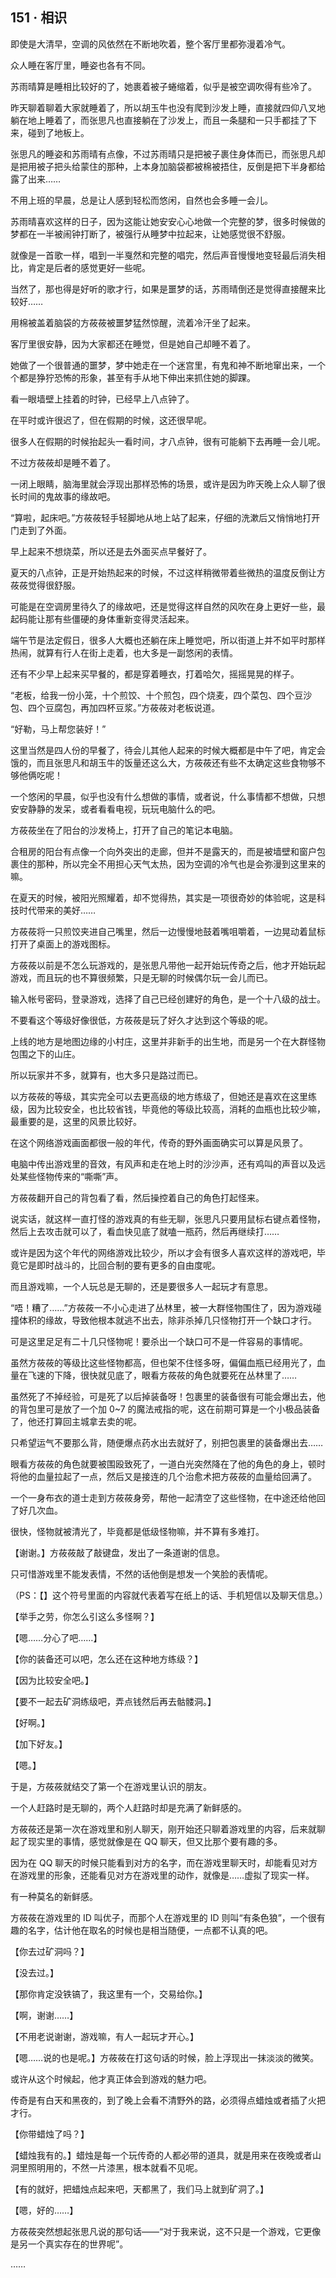 ## 151 · 相识

即使是大清早，空调的风依然在不断地吹着，整个客厅里都弥漫着冷气。

众人睡在客厅里，睡姿也各有不同。

苏雨晴算是睡相比较好的了，她裹着被子蜷缩着，似乎是被空调吹得有些冷了。

昨天聊着聊着大家就睡着了，所以胡玉牛也没有爬到沙发上睡，直接就四仰八叉地躺在地上睡着了，而张思凡也直接躺在了沙发上，而且一条腿和一只手都挂了下来，碰到了地板上。

张思凡的睡姿和苏雨晴有点像，不过苏雨晴只是把被子裹住身体而已，而张思凡却是把用被子把头给蒙住的那种，上本身加脑袋都被棉被捂住，反倒是把下半身都给露了出来……

不用上班的早晨，总是让人感到轻松而悠闲，自然也会多睡一会儿。

苏雨晴喜欢这样的日子，因为这能让她安安心心地做一个完整的梦，很多时候做的梦都在一半被闹钟打断了，被强行从睡梦中拉起来，让她感觉很不舒服。

就像是一首歌一样，唱到一半戛然和完整的唱完，然后声音慢慢地变轻最后消失相比，肯定是后者的感觉更好一些呢。

当然了，那也得是好听的歌才行，如果是噩梦的话，苏雨晴倒还是觉得直接醒来比较好……

用棉被盖着脑袋的方莜莜被噩梦猛然惊醒，流着冷汗坐了起来。

客厅里很安静，因为大家都还在睡觉，但是她自己却睡不着了。

她做了一个很普通的噩梦，梦中她走在一个迷宫里，有鬼和神不断地窜出来，一个个都是狰狞恐怖的形象，甚至有手从地下伸出来抓住她的脚踝。

看一眼墙壁上挂着的时钟，已经早上八点钟了。

在平时或许很迟了，但在假期的时候，这还很早呢。

很多人在假期的时候抬起头一看时间，才八点钟，很有可能躺下去再睡一会儿呢。

不过方莜莜却是睡不着了。

一闭上眼睛，脑海里就会浮现出那样恐怖的场景，或许是因为昨天晚上众人聊了很长时间的鬼故事的缘故吧。

“算啦，起床吧。”方莜莜轻手轻脚地从地上站了起来，仔细的洗漱后又悄悄地打开门走到了外面。

早上起来不想烧菜，所以还是去外面买点早餐好了。

夏天的八点钟，正是开始热起来的时候，不过这样稍微带着些微热的温度反倒让方莜莜觉得很舒服。

可能是在空调房里待久了的缘故吧，还是觉得这样自然的风吹在身上更好一些，最起码能让那有些僵硬的身体重新变得灵活起来。

端午节是法定假日，很多人大概也还躺在床上睡觉吧，所以街道上并不如平时那样热闹，就算有行人在街上走着，也大多是一副悠闲的表情。

还有不少早上起来买早餐的，都是穿着睡衣，打着哈欠，摇摇晃晃的样子。

“老板，给我一份小笼，十个煎饺、十个煎包，四个烧麦，四个菜包、四个豆沙包、四个豆腐包，再加四杯豆浆。”方莜莜对老板说道。

“好勒，马上帮您装好！”

这里当然是四人份的早餐了，待会儿其他人起来的时候大概都是中午了吧，肯定会饿的，而且张思凡和胡玉牛的饭量还这么大，方莜莜还有些不太确定这些食物够不够他俩吃呢！

一个悠闲的早晨，似乎也没有什么想做的事情，或者说，什么事情都不想做，只想安安静静的发呆，或者看看电视，玩玩电脑什么的吧。

方莜莜坐在了阳台的沙发椅上，打开了自己的笔记本电脑。

合租房的阳台有点像一个向外突出的走廊，但并不是露天的，而是被墙壁和窗户包裹住的那种，所以完全不用担心天气太热，因为空调的冷气也是会弥漫到这里来的嘛。

在夏天的时候，被阳光照耀着，却不觉得热，其实是一项很奇妙的体验呢，这是科技时代带来的美好……

方莜莜将一只煎饺夹进自己嘴里，然后一边慢慢地鼓着嘴咀嚼着，一边晃动着鼠标打开了桌面上的游戏图标。

方莜莜以前是不怎么玩游戏的，是张思凡带他一起开始玩传奇之后，他才开始玩起游戏，而且玩的也不算很频繁，只是无聊的时候偶尔玩一会儿而已。

输入帐号密码，登录游戏，选择了自己已经创建好的角色，是一个十八级的战士。

不要看这个等级好像很低，方莜莜是玩了好久才达到这个等级的呢。

上线的地方是地图边缘的小村庄，这里并非新手的出生地，而是另一个在大群怪物包围之下的山庄。

所以玩家并不多，就算有，也大多只是路过而已。

以方莜莜的等级，其实完全可以去更高级的地方练级了，但她还是喜欢在这里练级，因为比较安全，也比较省钱，毕竟他的等级比较高，消耗的血瓶也比较少嘛，最重要的是，这里的风景比较好。

在这个网络游戏画面都很一般的年代，传奇的野外画面确实可以算是风景了。

电脑中传出游戏里的音效，有风声和走在地上时的沙沙声，还有鸡叫的声音以及远处某些怪物传来的“嘶嘶”声。

方莜莜翻开自己的背包看了看，然后操控着自己的角色打起怪来。

说实话，就这样一直打怪的游戏真的有些无聊，张思凡只要用鼠标右键点着怪物，然后上去攻击就可以了，看血快见底了就嗑一瓶药，然后再继续打……

或许是因为这个年代的网络游戏比较少，所以才会有很多人喜欢这样的游戏吧，毕竟它是即时战斗的，比回合制的要有更多的自由度呢。

而且游戏嘛，一个人玩总是无聊的，还是要很多人一起玩才有意思。

“唔！糟了……”方莜莜一不小心走进了丛林里，被一大群怪物围住了，因为游戏碰撞体积的缘故，导致他根本就逃不出去，除非杀掉几只怪物打开一个缺口才行。

可是这里足足有二十几只怪物呢！要杀出一个缺口可不是一件容易的事情呢。

虽然方莜莜的等级比这些怪物都高，但也架不住怪多呀，偏偏血瓶已经用光了，血量在飞速的下降，很快就见底了，眼看方莜莜的角色就要死在丛林里了……

虽然死了不掉经验，可是死了以后掉装备呀！包裹里的装备很有可能会爆出去，他的背包里可是放了一个加 0~7 的魔法戒指的呢，这在前期可算是一个小极品装备了，他还打算回主城拿去卖的呢。

只希望运气不要那么背，随便爆点药水出去就好了，别把包裹里的装备爆出去……

眼看方莜莜的角色就要被围殴致死了，一道白光突然降在了他的角色的身上，顿时将他的血量拉起了一点，然后又是接连的几个治愈术把方莜莜的血量给回满了。

一个一身布衣的道士走到方莜莜身旁，帮他一起清空了这些怪物，在中途还给他回了好几次血。

很快，怪物就被清光了，毕竟都是低级怪物嘛，并不算有多难打。

【谢谢。】方莜莜敲了敲键盘，发出了一条道谢的信息。

只可惜游戏里不能发表情，不然的话他倒是想发一个笑脸的表情呢。

（PS：【】这个符号里面的内容就代表着写在纸上的话、手机短信以及聊天信息。）

【举手之劳，你怎么引这么多怪啊？】

【嗯……分心了吧……】

【你的装备还可以吧，怎么还在这种地方练级？】

【因为比较安全吧。】

【要不一起去矿洞练级吧，弄点钱然后再去骷髅洞。】

【好啊。】

【加下好友。】

【嗯。】

于是，方莜莜就结交了第一个在游戏里认识的朋友。

一个人赶路时是无聊的，两个人赶路时却是充满了新鲜感的。

方莜莜还是第一次在游戏里和别人聊天，刚开始还只聊着游戏里的内容，后来就聊起了现实里的事情，感觉就像是在 QQ 聊天，但又比那个要有趣的多。

因为在 QQ 聊天的时候只能看到对方的名字，而在游戏里聊天时，却能看见对方在游戏里的形象，还能看见对方在游戏里的动作，就像是……虚拟了现实一样。

有一种莫名的新鲜感。

方莜莜在游戏里的 ID 叫优子，而那个人在游戏里的 ID 则叫“有条色狼”，一个很有趣的名字，估计他在取名的时候也是相当随便，一点都不认真的吧。

【你去过矿洞吗？】

【没去过。】

【那你肯定没铁镐了，我这里有一个，交易给你。】

【啊，谢谢……】

【不用老说谢谢，游戏嘛，有人一起玩才开心。】

【嗯……说的也是呢。】方莜莜在打这句话的时候，脸上浮现出一抹淡淡的微笑。

或许从这个时候起，他才真正体会到游戏的魅力吧。

传奇是有白天和黑夜的，到了晚上会看不清野外的路，必须得点蜡烛或者插了火把才行。

【你带蜡烛了吗？】

【蜡烛我有的。】蜡烛是每一个玩传奇的人都必带的道具，就是用来在夜晚或者山洞里照明用的，不然一片漆黑，根本就看不见呢。

【有的就好，把蜡烛点起来吧，天都黑了，我们马上就到矿洞了。】

【嗯，好的……】

方莜莜突然想起张思凡说的那句话——“对于我来说，这不只是一个游戏，它更像是另一个真实存在的世界呢”。

……
